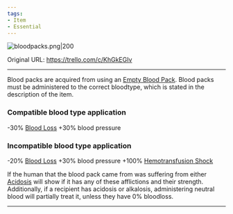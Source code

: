```yaml
---
tags:
- Item
- Essential
---
```


![bloodpacks.png\|200](/Items/Blood%20Packs%20-%20Attachments/6718845db30472d958dd7bed.png)

Original URL: https://trello.com/c/KhGkEGIv

---

Blood packs are acquired from using an [Empty Blood Pack](Empty%20Blood%20Pack.md). Blood packs must be administered to the correct bloodtype, which is stated in the description of the item.

### Compatible blood type application

\-30% [Blood Loss](../Blood/Blood%20Loss.md)
\+30% blood pressure

### Incompatible blood type application

\-20% [Blood Loss](../Blood/Blood%20Loss.md)
\+30% blood pressure
\+100% [Hemotransfusion Shock](../Blood/Hemotransfusion%20Shock.md)

If the human that the blood pack came from was suffering from either [Acidosis](../Blood/Acidosis.md) will show if it has any of these afflictions and their strength. Additionally, if a recipient has acidosis or alkalosis, administering neutral blood will partially treat it, unless they have 0% bloodloss.

---


